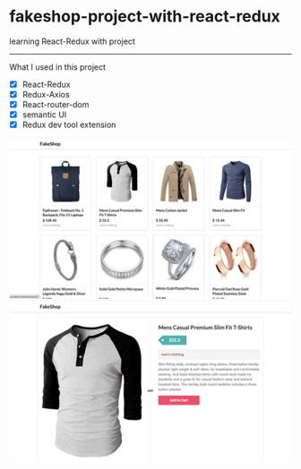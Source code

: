 # fakeshop-project-with-react-redux

learning React-Redux with project

---

What I used in this project

-   [x] React-Redux
-   [x] Redux-Axios
-   [x] React-router-dom
-   [x] semantic UI
-   [x] Redux dev tool extension

<img width="700" alt="main" src="./screenshots/main_screenshot.png">
<img width="700" alt="detail" src="./screenshots/detail_screenshot.png">
